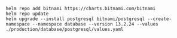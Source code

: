 
    helm repo add bitnami https://charts.bitnami.com/bitnami
    helm repo update
    helm upgrade --install postgresql bitnami/postgresql --create-namespace --namespace database --version 13.2.24 --values ./production/database/postgresql/values.yaml